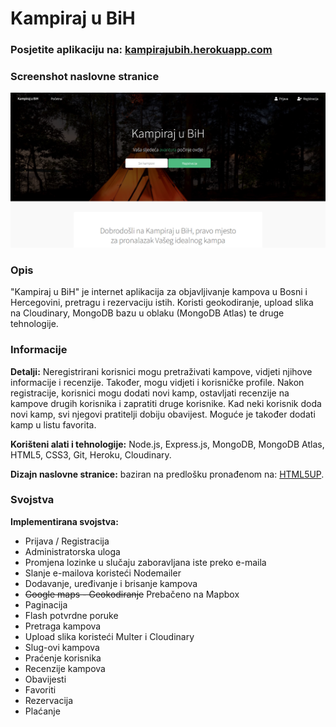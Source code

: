 # Kampiraj u BiH

### Posjetite aplikaciju na: [kampirajubih.herokuapp.com](https://kampirajubih.herokuapp.com)

[//]: # (Komentari:)
[//]: # (Za testiranje koristiti sljedeće pristupne podatke:)

[//]: # (- korisničko ime: **test**)
[//]: # (- lozinka: **test**)
[//]: # (  *ili*)
[//]: # (- korisničko ime: **test2**)
[//]: # (- lozinka: **test2**)

### Screenshot naslovne stranice

![Screenshot naslovne stranice](/public/img/screenshot_bh.png)

### Opis

"Kampiraj u BiH" je internet aplikacija za objavljivanje kampova u Bosni i Hercegovini, pretragu i rezervaciju istih. Koristi geokodiranje, upload slika na Cloudinary, MongoDB bazu u oblaku (MongoDB Atlas) te druge tehnologije.

### Informacije

**Detalji:** Neregistrirani korisnici mogu pretraživati kampove, vidjeti njihove informacije i recenzije. Također, mogu vidjeti i korisničke profile.
Nakon registracije, korisnici mogu dodati novi kamp, ostavljati recenzije na kampove drugih korisnika i zapratiti druge korisnike. Kad neki korisnik doda novi kamp, svi njegovi pratitelji dobiju obavijest. Moguće je također dodati kamp u listu favorita.

**Korišteni alati i tehnologije:** Node.js, Express.js, MongoDB, MongoDB Atlas, HTML5, CSS3, Git, Heroku, Cloudinary.

**Dizajn naslovne stranice:** baziran na predlošku pronađenom na: [HTML5UP](https://html5up.net/alpha).

### Svojstva

**Implementirana svojstva:**

- Prijava / Registracija
- Administratorska uloga
- Promjena lozinke u slučaju zaboravljana iste preko e-maila
- Slanje e-mailova koristeći Nodemailer
- Dodavanje, uređivanje i brisanje kampova
- ~~Google maps - Geokodiranje~~ Prebačeno na Mapbox
- Paginacija
- Flash potvrdne poruke
- Pretraga kampova
- Upload slika koristeći Multer i Cloudinary
- Slug-ovi kampova
- Praćenje korisnika
- Recenzije kampova
- Obavijesti
- Favoriti
- Rezervacija
- Plaćanje